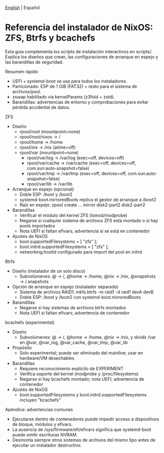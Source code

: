 <!--
Author: Don Williams (aka ddubs)
Created: 2025-10-21
Project: https://github.com/dwilliam62/nix-iso
-->

[English](./filesystems-overview.md) | Español

# Referencia del instalador de NixOS: ZFS, Btrfs y bcachefs

Esta guía complementa los scripts de instalación interactivos en scripts/.
Explica los diseños que crean, las configuraciones de arranque en espejo y las barandillas de seguridad.

Resumen rápido
- UEFI + systemd-boot se usa para todos los instaladores.
- Particionado: ESP de 1 GiB (FAT32) + resto para el sistema de archivos/pool.
- zswap habilitado vía kernelParams (z3fold + zstd).
- Barandillas: advertencias de entorno y comprobaciones para evitar pérdida accidental de datos.

ZFS
- Diseño
  - rpool/root (mountpoint=none)
  - rpool/root/nixos → /
  - rpool/home → /home
  - rpool/nix → /nix (atime=off)
  - rpool/var (mountpoint=none)
    - rpool/var/log → /var/log (exec=off, devices=off)
    - rpool/var/cache → /var/cache (exec=off, devices=off, com.sun:auto-snapshot=false)
    - rpool/var/tmp → /var/tmp (exec=off, devices=off, com.sun:auto-snapshot=false)
    - rpool/var/lib → /var/lib
- Arranque en espejo (opcional)
  - Doble ESP: /boot y /boot2
  - systemd-boot.mirroredBoots replica el gestor de arranque a /boot2
  - Raíz en espejo: zpool create ... mirror disk2-part2 disk2-part2
- Barandillas
  - Verificar el módulo del kernel ZFS (lsmod/modprobe)
  - Negarse si cualquier sistema de archivos ZFS está montado o si hay pools importados
  - Nota UEFI si faltan efivars; advertencia si se está en contenedor
- Ajustes de NixOS
  - boot.supportedFilesystems = [ "zfs" ];
  - boot.initrd.supportedFilesystems = [ "zfs" ];
  - networking.hostId configurado para import del pool en initrd

Btrfs
- Diseño (instalador de un solo disco)
  - Subvolúmenes: @ → /, @home → /home, @nix → /nix, @snapshots → /.snapshots
- Opción de arranque en espejo (instalador separado)
  - Sistema de archivos RAID1: mkfs.btrfs -m raid1 -d raid1 devA devB
  - Doble ESP: /boot y /boot2 con systemd-boot.mirroredBoots
- Barandillas
  - Negarse si hay sistemas de archivos btrfs montados
  - Nota UEFI si faltan efivars; advertencia de contenedor

bcachefs (experimental)
- Diseño
  - Subvolúmenes: @ → /, @home → /home, @nix → /nix, y dividir /var en
    @var, @var_log, @var_cache, @var_tmp, @var_lib
- Propósito
  - Solo experimental; puede ser eliminado del mainline; usar en hardware/VM desechables
- Barandillas
  - Requiere reconocimiento explícito de EXPERIMENT
  - Verifica soporte del kernel (modprobe y /proc/filesystems)
  - Negarse si hay bcachefs montado; nota UEFI; advertencia de contenedor
- Ajustes de NixOS
  - boot.supportedFilesystems y boot.initrd.supportedFilesystems incluyen "bcachefs"

Apéndice: advertencias comunes
- Ejecutarse dentro de contenedores puede impedir acceso a dispositivos de bloque, módulos y efivars.
- La ausencia de /sys/firmware/efi/efivars significa que systemd-boot puede omitir escrituras NVRAM.
- Desmonta siempre otros sistemas de archivos del mismo tipo antes de ejecutar un instalador destructivo.

